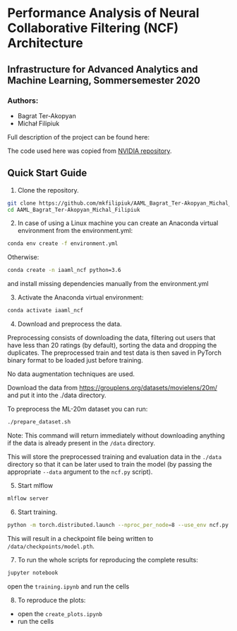 # Performance Analysis of Neural Collaborative Filtering (NCF) Architecture

## Infrastructure for Advanced Analytics and Machine Learning, Sommersemester 2020

### Authors:
  * Bagrat Ter-Akopyan
  * Michał Filipiuk
  
Full description of the project can be found here: <link to our pdf file>  

The code used here was copied from [NVIDIA repository](https://github.com/NVIDIA/DeepLearningExamples/tree/17bc6aac816cbada40e799b06735c309f9b7043a/PyTorch/Recommendation/NCF).


## Quick Start Guide

1. Clone the repository.
```bash
git clone https://github.com/mkfilipiuk/AAML_Bagrat_Ter-Akopyan_Michal_Filipiuk
cd AAML_Bagrat_Ter-Akopyan_Michal_Filipiuk
```

2. In case of using a Linux machine you can create an Anaconda virtual environment from the environment.yml:
```bash
conda env create -f environment.yml
```
Otherwise:
```bash
conda create -n iaaml_ncf python=3.6
```
and install missing dependencies manually from the environment.yml

3. Activate the Anaconda virtual environment:
```bash
conda activate iaaml_ncf
```

4. Download and preprocess the data.

Preprocessing consists of downloading the data, filtering out users that have less than 20 ratings (by default), sorting the data and dropping the duplicates.
The preprocessed train and test data is then saved in PyTorch binary format to be loaded just before training.

No data augmentation techniques are used.

Download the data from https://grouplens.org/datasets/movielens/20m/ and put it into the ./data directory.

To preprocess the ML-20m dataset you can run:

```bash
./prepare_dataset.sh
```

Note: This command will return immediately without downloading anything if the data is already present in the `/data` directory.

This will store the preprocessed training and evaluation data in the `./data` directory so that it can be later
used to train the model (by passing the appropriate `--data` argument to the `ncf.py` script).

5. Start mlflow
```bash
mlflow server
```

6. Start training.

```bash
python -m torch.distributed.launch --nproc_per_node=8 --use_env ncf.py --data /data/cache/ml-20m --checkpoint_dir /data/checkpoints/
```

This will result in a checkpoint file being written to `/data/checkpoints/model.pth`.

7. To run the whole scripts for reproducing the complete results:
```bash
jupyter notebook
```
open the `training.ipynb` and run the cells

8. To reproduce the plots:
- open the `create_plots.ipynb`
- run the cells
